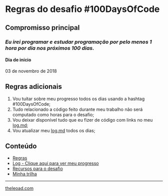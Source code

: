 # Regras do desafio #100DaysOfCode

## Compromisso principal
### *Eu irei programar e estudar programação por pelo menos 1 hora por dia nos próximos 100 dias.*

#### Dia de início
03 de novembro de 2018

## Regras adicionais
1. Vou tuítar sobre meu progresso todos os dias usando a hashtag #100DaysOfCode;
2. Tudo relacionado a código feito durante meu trabalho não será computado como horas para o desafio;
3. Vou deixar disponível tudo que eu fizer de código com links no meu [log.md](Log);
4. Vou atualizar meu [log.md](Log) todos os dias;

## Conteúdo
* [Regras](regras.md)
* [Log - Clique aqui para ver meu progresso](log.md)
* [Recursos para o desafio](recursos.md)
* [Minha trilha](trilha.md)

---
[theleoad.com](http://theleoad.com)
